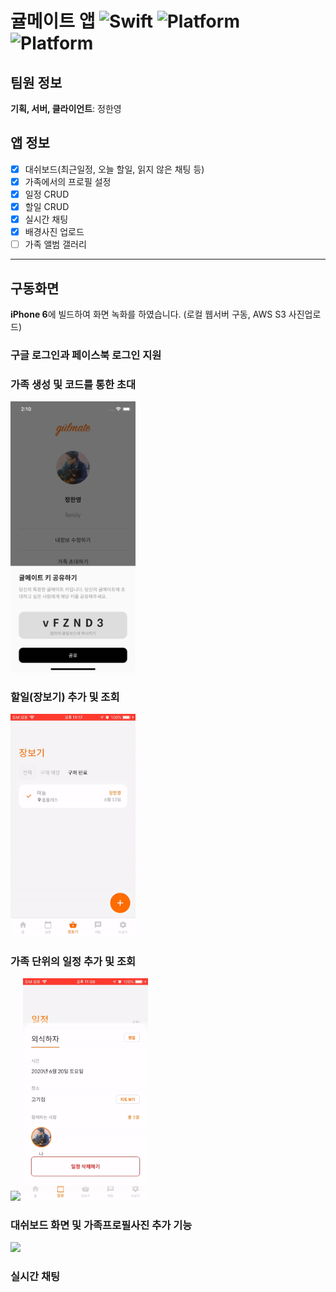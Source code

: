 # 귤메이트 앱 <img alt="Swift" src="https://img.shields.io/badge/flutter-1.17.2-blue.svg"> <img alt="Platform" src="https://img.shields.io/badge/platform-ios-lightgrey.svg"> <img alt="Platform" src="https://img.shields.io/badge/platform-android-green.svg">

## 팀원 정보

**기획, 서버, 클라이언트**: 정한영

## 앱 정보

- [x] 대쉬보드(최근일정, 오늘 할일, 읽지 않은 채팅 등)
- [x] 가족에서의 프로필 설정
- [x] 일정 CRUD
- [x] 할일 CRUD
- [x] 실시간 채팅
- [x] 배경사진 업로드
- [ ] 가족 앨범 갤러리

---

## 구동화면

**iPhone 6**에 빌드하여 화면 녹화를 하였습니다. (로컬 웹서버 구동, AWS S3 사진업로드)

### 구글 로그인과 페이스북 로그인 지원

### 가족 생성 및 코드를 통한 초대

<img src="images/share_key_screenshot.png" width="200" />

### 할일(장보기) 추가 및 조회

<img src="images/gulmate_dashboard.gif" width="200" />

### 가족 단위의 일정 추가 및 조회

<img src="images/gulmate_calendar.gif" width="200" />

<img src="images/gulmate_calendar_2.gif" width="200" />

### 대쉬보드 화면 및 가족프로필사진 추가 기능

<img src="images/gulmate_dashboard_1.gif" width="200" />

### 실시간 채팅


